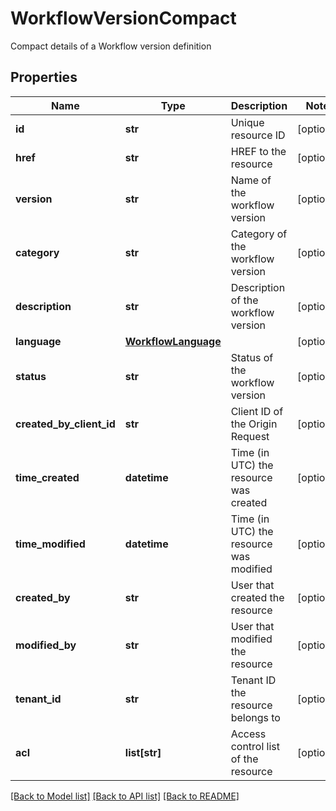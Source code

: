 # WorkflowVersionCompact

Compact details of a Workflow version definition
## Properties
Name | Type | Description | Notes
------------ | ------------- | ------------- | -------------
**id** | **str** | Unique resource ID | [optional] 
**href** | **str** | HREF to the resource | [optional] 
**version** | **str** | Name of the workflow version | [optional] 
**category** | **str** | Category of the workflow version | [optional] 
**description** | **str** | Description of the workflow version | [optional] 
**language** | [**WorkflowLanguage**](WorkflowLanguage.md) |  | [optional] 
**status** | **str** | Status of the workflow version | [optional] 
**created_by_client_id** | **str** | Client ID of the Origin Request | [optional] 
**time_created** | **datetime** | Time (in UTC) the resource was created | [optional] 
**time_modified** | **datetime** | Time (in UTC) the resource was modified | [optional] 
**created_by** | **str** | User that created the resource | [optional] 
**modified_by** | **str** | User that modified the resource | [optional] 
**tenant_id** | **str** | Tenant ID the resource belongs to | [optional] 
**acl** | **list[str]** | Access control list of the resource | [optional] 

[[Back to Model list]](../README.md#documentation-for-models) [[Back to API list]](../README.md#documentation-for-api-endpoints) [[Back to README]](../README.md)


